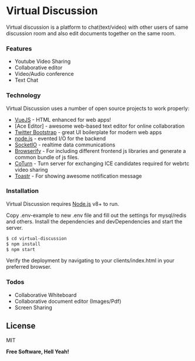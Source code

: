 # Virtual Discussion

Virtual discussion is a platform to chat(text/video) with other users of same discussion room and also edit documents together on the same room.

### Features
* Youtube Video Sharing
* Collaborative editor
* Video/Audio conference
* Text Chat

### Technology

Virtual Discussion uses a number of open source projects to work properly:

* [VueJS](https://vuejs.org/) - HTML enhanced for web apps!
* [Ace Editor] - awesome web-based text editor for online collaboration
* [Twitter Bootstrap](https://getbootstrap.com/docs/4.1/getting-started/introduction/) - great UI boilerplate for modern web apps
* [node.js](https://nodejs.org/en/) - evented I/O for the backend
* [SocketIO](https://socket.io/) - realtime data communications
* [Browserify](http://browserify.org) - For including different frontend js libraries and generate a common bundle of js files.
* [CoTurn](https://github.com/coturn/coturn/wiki/CoturnConfig) - Turn server for exchanging ICE candidates required for webrtc video sharing
* [Toastr](https://www.npmjs.com/package/vue-toasted) - For showing awesome notification message

### Installation

Virtual Discussion requires [Node.js](https://nodejs.org/) v8+ to run.

Copy .env-example to new .env file and fill out the settings for mysql/redis and others. 
Install the dependencies and devDependencies and start the server.

```sh
$ cd virtual-discussion
$ npm install
$ npm start
```

Verify the deployment by navigating to your clients/index.html in your preferred browser.

### Todos

 - Collaborative Whiteboard
 - Collaborative document editor (Images/Pdf)
 - Screen Sharing

License
----

MIT


**Free Software, Hell Yeah!**